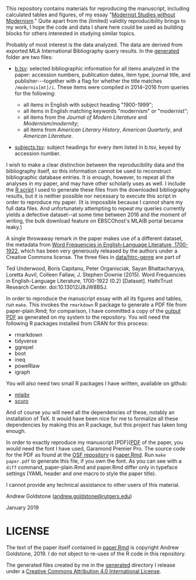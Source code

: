 This repository contains materials for reproducing the manuscript, including calculated tables and figures, of my essay "[Modernist Studies without Modernism](https://osf.io/wrhj2/)." Quite apart from the (limited) validity reproducibility brings to my work, I hope the code and data I share here could be used as building blocks for others interested in studying similar topics.

Probably of most interest is the data analyzed. The data are derived from exported MLA International Bibliography query results. In the [generated](generated) folder are two files:

- [b.tsv](generated/b.tsv): selected bibliographic information for all items analyzed in the paper: accession numbers, publication dates, item type, journal title, and publisher---together with a flag for whether the title matches `/modernis[mt]/i`. These items were compiled in 2014–2016 from queries for the following:

    + all items in English with subject heading "1900-1999";
    + all items in English matching keywords "modernism" or "modernist";
    + all items from the *Journal of Modern Literature* and *Modernism/modernity*;
    + all items from *American Literary History*, *American Quarterly*, and *American Literature*.

- [subjects.tsv](generated/subjects.tsv): subject headings for every item listed in b.tsv, keyed by accession number.

I wish to make a clear distinction between the reproducibility data and the bibliography itself, so this information cannot be used to reconstruct bibliographic database entries. It is enough, however, to repeat all the analyses in my paper, and may have other scholarly uses as well. I include the [R script](process_data.R) I used to generate these files from the downloaded bibliography results, but it is neither possible nor necessary to execute this script in order to reproduce my paper. (It is impossible because I cannot share my full data files. And unfortunately attempting to repeat my queries currently yields a defective dataset--at some time between 2016 and the moment of writing, the bulk download feature on EBSCOhost's MLAIB portal became leaky.)

A single throwaway remark in the paper makes use of a different dataset, the metadata from [Word Frequencies in English-Language Literature, 1700-1922](http://dx.doi.org/10.13012/J8JW8BSJ), which has been very generously released by the authors under a Creative Commons license. The three files in [data/htrc-genre](data/htrc-genre) are part of

Ted Underwood, Boris Capitanu, Peter Organisciak, Sayan Bhattacharyya, Loretta Auvil, Colleen Fallaw, J. Stephen Downie (2015). Word Frequencies in English-Language Literature, 1700-1922 (0.2) \[Dataset\]. HathiTrust Research Center. doi:10.13012/J8JW8BSJ.

In order to reproduce the manuscript essay with all its figures and tables, run `make`. This invokes the `rmarkdown` R package to generate a PDF file from paper-plain.Rmd; for comparison, I have committed a copy of the [output PDF](paper-plain.pdf) as generated on my system to the repository. You will need the following R packages installed from CRAN for this process:

- rmarkdown
- tidyverse
- ggrepel
- boot
- ineq
- poweRlaw
- igraph

You will also need two small R packages I have written, available on github:

- [mlaibr](http://github.com/agoldst/mlaibr)
- [scuro](http://github.com/agoldst/scuro)

And of course you will need all the dependencies of these, notably an installation of TeX. It would have been nice for me to formalize all these dependencies by making this an R package, but this project has taken long enough.

In order to exactly reproduce my manuscript [PDF]([PDF](https://osf.io/wrhj2/) of the paper, you would need the font I have used, Garamond Premier Pro. The source code for the PDF as found at the [OSF repository](https://osf.io/frcys) is [paper.Rmd](paper.Rmd). Run `make paper.pdf` to generate this file, if you own the font. As you can see with a `diff` command, paper-plain.Rmd and paper.Rmd differ only in typeface settings (YAML header and one macro to style the paper title). 

I cannot provide any technical assistance to other users of this material.

Andrew Goldstone (<andrew.goldstone@rutgers.edu>)

January 2019

# LICENSE

The text of the paper itself contained in [paper.Rmd](paper.Rmd) is copyright Andrew Goldstone, 2019. I do not object to re-uses of the R code in this repository.

The generated files created by me in the [generated](generated) directory I release under a [Creative Commons Attribution 4.0 International License](http://creativecommons.org/licenses/by/4.0).
